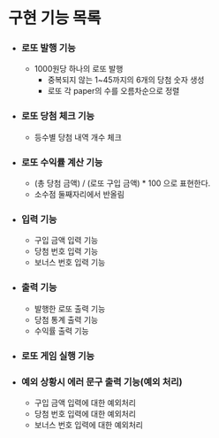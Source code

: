 # 구현 기능 목록

- ### 로또 발행 기능
    - 1000원당 하나의 로또 발행
        - 중복되지 않는 1~45까지의 6개의 당첨 숫자 생성
        - 로또 각 paper의 수를 오름차순으로 정렬

- ### 로또 당첨 체크 기능
    - 등수별 당첨 내역 개수 체크

- ### 로또 수익률 계산 기능
    - (총 당첨 금액) / (로또 구입 금액) * 100 으로 표현한다.
    - 소수점 둘째자리에서 반올림

- ### 입력 기능
    - 구입 금액 입력 기능
    - 당첨 번호 입력 기능
    - 보너스 번호 입력 기능

- ### 출력 기능
    - 발행한 로또 출력 기능
    - 당첨 통계 출력 기능
    - 수익률 출력 기능

- ### 로또 게임 실행 기능

- ### 예외 상황시 에러 문구 출력 기능(예외 처리)
    - 구입 금액 입력에 대한 예외처리
    - 당첨 번호 입력에 대한 예외처리
    - 보너스 번호 입력에 대한 예외처리
